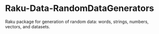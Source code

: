 # Raku-Data-RandomDataGenerators
Raku package for generation of random data: words, strings, numbers, vectors, and datasets.
